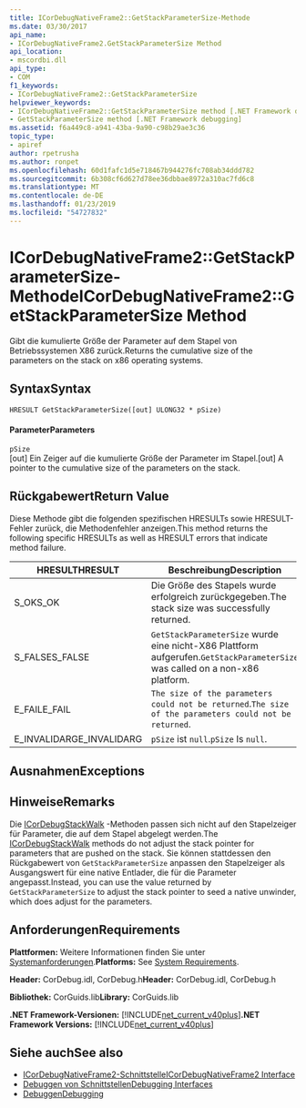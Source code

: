 ```yaml
---
title: ICorDebugNativeFrame2::GetStackParameterSize-Methode
ms.date: 03/30/2017
api_name:
- ICorDebugNativeFrame2.GetStackParameterSize Method
api_location:
- mscordbi.dll
api_type:
- COM
f1_keywords:
- ICorDebugNativeFrame2::GetStackParameterSize
helpviewer_keywords:
- ICorDebugNativeFrame2::GetStackParameterSize method [.NET Framework debugging]
- GetStackParameterSize method [.NET Framework debugging]
ms.assetid: f6a449c8-a941-43ba-9a90-c98b29ae3c36
topic_type:
- apiref
author: rpetrusha
ms.author: ronpet
ms.openlocfilehash: 60d1fafc1d5e718467b944276fc708ab34ddd782
ms.sourcegitcommit: 6b308cf6d627d78ee36dbbae8972a310ac7fd6c8
ms.translationtype: MT
ms.contentlocale: de-DE
ms.lasthandoff: 01/23/2019
ms.locfileid: "54727832"
---
```

# <a name="icordebugnativeframe2getstackparametersize-method"></a><span data-ttu-id="6b4ec-102">ICorDebugNativeFrame2::GetStackParameterSize-Methode</span><span class="sxs-lookup"><span data-stu-id="6b4ec-102">ICorDebugNativeFrame2::GetStackParameterSize Method</span></span>
<span data-ttu-id="6b4ec-103">Gibt die kumulierte Größe der Parameter auf dem Stapel von Betriebssystemen X86 zurück.</span><span class="sxs-lookup"><span data-stu-id="6b4ec-103">Returns the cumulative size of the parameters on the stack on x86 operating systems.</span></span>  
  
## <a name="syntax"></a><span data-ttu-id="6b4ec-104">Syntax</span><span class="sxs-lookup"><span data-stu-id="6b4ec-104">Syntax</span></span>  
  
```  
HRESULT GetStackParameterSize([out] ULONG32 * pSize)  
```  
  
#### <a name="parameters"></a><span data-ttu-id="6b4ec-105">Parameter</span><span class="sxs-lookup"><span data-stu-id="6b4ec-105">Parameters</span></span>  
 `pSize`  
 <span data-ttu-id="6b4ec-106">[out] Ein Zeiger auf die kumulierte Größe der Parameter im Stapel.</span><span class="sxs-lookup"><span data-stu-id="6b4ec-106">[out] A pointer to the cumulative size of the parameters on the stack.</span></span>  
  
## <a name="return-value"></a><span data-ttu-id="6b4ec-107">Rückgabewert</span><span class="sxs-lookup"><span data-stu-id="6b4ec-107">Return Value</span></span>  
 <span data-ttu-id="6b4ec-108">Diese Methode gibt die folgenden spezifischen HRESULTs sowie HRESULT-Fehler zurück, die Methodenfehler anzeigen.</span><span class="sxs-lookup"><span data-stu-id="6b4ec-108">This method returns the following specific HRESULTs as well as HRESULT errors that indicate method failure.</span></span>  
  
|<span data-ttu-id="6b4ec-109">HRESULT</span><span class="sxs-lookup"><span data-stu-id="6b4ec-109">HRESULT</span></span>|<span data-ttu-id="6b4ec-110">Beschreibung</span><span class="sxs-lookup"><span data-stu-id="6b4ec-110">Description</span></span>|  
|-------------|-----------------|  
|<span data-ttu-id="6b4ec-111">S_OK</span><span class="sxs-lookup"><span data-stu-id="6b4ec-111">S_OK</span></span>|<span data-ttu-id="6b4ec-112">Die Größe des Stapels wurde erfolgreich zurückgegeben.</span><span class="sxs-lookup"><span data-stu-id="6b4ec-112">The stack size was successfully returned.</span></span>|  
|<span data-ttu-id="6b4ec-113">S_FALSE</span><span class="sxs-lookup"><span data-stu-id="6b4ec-113">S_FALSE</span></span>|<span data-ttu-id="6b4ec-114">`GetStackParameterSize` wurde eine nicht-X86 Plattform aufgerufen.</span><span class="sxs-lookup"><span data-stu-id="6b4ec-114">`GetStackParameterSize` was called on a non-x86 platform.</span></span>|  
|<span data-ttu-id="6b4ec-115">E_FAIL</span><span class="sxs-lookup"><span data-stu-id="6b4ec-115">E_FAIL</span></span>|<span data-ttu-id="6b4ec-116">`The size of the parameters could not be returned`.</span><span class="sxs-lookup"><span data-stu-id="6b4ec-116">`The size of the parameters could not be returned`.</span></span>|  
|<span data-ttu-id="6b4ec-117">E_INVALIDARG</span><span class="sxs-lookup"><span data-stu-id="6b4ec-117">E_INVALIDARG</span></span>|<span data-ttu-id="6b4ec-118">`pSize` ist `null`.</span><span class="sxs-lookup"><span data-stu-id="6b4ec-118">`pSize` Is `null`.</span></span>|  
  
## <a name="exceptions"></a><span data-ttu-id="6b4ec-119">Ausnahmen</span><span class="sxs-lookup"><span data-stu-id="6b4ec-119">Exceptions</span></span>  
  
## <a name="remarks"></a><span data-ttu-id="6b4ec-120">Hinweise</span><span class="sxs-lookup"><span data-stu-id="6b4ec-120">Remarks</span></span>  
 <span data-ttu-id="6b4ec-121">Die [ICorDebugStackWalk](../../../../docs/framework/unmanaged-api/debugging/icordebugstackwalk-interface.md) -Methoden passen sich nicht auf den Stapelzeiger für Parameter, die auf dem Stapel abgelegt werden.</span><span class="sxs-lookup"><span data-stu-id="6b4ec-121">The [ICorDebugStackWalk](../../../../docs/framework/unmanaged-api/debugging/icordebugstackwalk-interface.md) methods do not adjust the stack pointer for parameters that are pushed on the stack.</span></span> <span data-ttu-id="6b4ec-122">Sie können stattdessen den Rückgabewert von `GetStackParameterSize` anpassen den Stapelzeiger als Ausgangswert für eine native Entlader, die für die Parameter angepasst.</span><span class="sxs-lookup"><span data-stu-id="6b4ec-122">Instead, you can use the value returned by `GetStackParameterSize` to adjust the stack pointer to seed a native unwinder, which does adjust for the parameters.</span></span>  
  
## <a name="requirements"></a><span data-ttu-id="6b4ec-123">Anforderungen</span><span class="sxs-lookup"><span data-stu-id="6b4ec-123">Requirements</span></span>  
 <span data-ttu-id="6b4ec-124">**Plattformen:** Weitere Informationen finden Sie unter [Systemanforderungen](../../../../docs/framework/get-started/system-requirements.md).</span><span class="sxs-lookup"><span data-stu-id="6b4ec-124">**Platforms:** See [System Requirements](../../../../docs/framework/get-started/system-requirements.md).</span></span>  
  
 <span data-ttu-id="6b4ec-125">**Header:** CorDebug.idl, CorDebug.h</span><span class="sxs-lookup"><span data-stu-id="6b4ec-125">**Header:** CorDebug.idl, CorDebug.h</span></span>  
  
 <span data-ttu-id="6b4ec-126">**Bibliothek:** CorGuids.lib</span><span class="sxs-lookup"><span data-stu-id="6b4ec-126">**Library:** CorGuids.lib</span></span>  
  
 <span data-ttu-id="6b4ec-127">**.NET Framework-Versionen:** [!INCLUDE[net_current_v40plus](../../../../includes/net-current-v40plus-md.md)]</span><span class="sxs-lookup"><span data-stu-id="6b4ec-127">**.NET Framework Versions:** [!INCLUDE[net_current_v40plus](../../../../includes/net-current-v40plus-md.md)]</span></span>  
  
## <a name="see-also"></a><span data-ttu-id="6b4ec-128">Siehe auch</span><span class="sxs-lookup"><span data-stu-id="6b4ec-128">See also</span></span>
- [<span data-ttu-id="6b4ec-129">ICorDebugNativeFrame2-Schnittstelle</span><span class="sxs-lookup"><span data-stu-id="6b4ec-129">ICorDebugNativeFrame2 Interface</span></span>](../../../../docs/framework/unmanaged-api/debugging/icordebugnativeframe2-interface.md)
- [<span data-ttu-id="6b4ec-130">Debuggen von Schnittstellen</span><span class="sxs-lookup"><span data-stu-id="6b4ec-130">Debugging Interfaces</span></span>](../../../../docs/framework/unmanaged-api/debugging/debugging-interfaces.md)
- [<span data-ttu-id="6b4ec-131">Debuggen</span><span class="sxs-lookup"><span data-stu-id="6b4ec-131">Debugging</span></span>](../../../../docs/framework/unmanaged-api/debugging/index.md)
